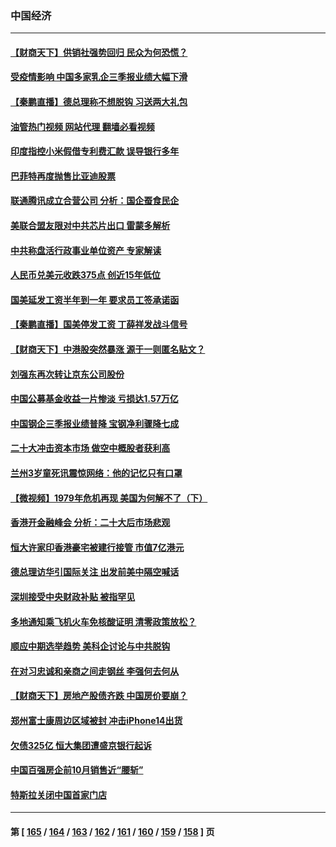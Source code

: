 ### 中国经济
---
#### [【财商天下】供销社强势回归 民众为何恐慌？](../../pages/ncid283/n13859704.md?11051245) 
#### [受疫情影响 中国多家乳企三季报业绩大幅下滑](../../pages/ncid283/n13859741.md?11051245) 
#### [【秦鹏直播】德总理称不想脱钩 习送两大礼包](../../pages/ncid283/n13859729.md?11051245) 
#### [油管热门视频 网站代理 翻墙必看视频](http://132.145.103.77:81/youtube.html?11051245)
#### [印度指控小米假借专利费汇款 误导银行多年](../../pages/ncid283/n13859680.md?11051245) 
#### [巴菲特再度抛售比亚迪股票](../../pages/ncid283/n13859721.md?11051245) 
#### [联通腾讯成立合营公司 分析：国企蚕食民企](../../pages/ncid283/n13858102.md?11051245) 
#### [美联合盟友限对中共芯片出口 雷蒙多解析](../../pages/ncid283/n13859663.md?11051245) 
#### [中共称盘活行政事业单位资产 专家解读](../../pages/ncid283/n13859424.md?11051245) 
#### [人民币兑美元收跌375点 创近15年低位](../../pages/ncid283/n13859198.md?11051245) 
#### [国美延发工资半年到一年 要求员工签承诺函](../../pages/ncid283/n13859134.md?11051245) 
#### [【秦鹏直播】国美停发工资 丁薛祥发战斗信号](../../pages/ncid283/n13859067.md?11051245) 
#### [【财商天下】中港股突然暴涨 源于一则匿名贴文？](../../pages/ncid283/n13859035.md?11051245) 
#### [刘强东再次转让京东公司股份](../../pages/ncid283/n13859063.md?11051245) 
#### [中国公募基金收益一片惨淡 亏损达1.57万亿](../../pages/ncid283/n13859045.md?11051245) 
#### [中国钢企三季报业绩普降 宝钢净利骤降七成](../../pages/ncid283/n13859016.md?11051245) 
#### [二十大冲击资本市场 做空中概股者获利高](../../pages/ncid283/n13858605.md?11051245) 
#### [兰州3岁童死讯震惊网络：他的记忆只有口罩](../../pages/ncid283/n13858905.md?11051245) 
#### [【微视频】1979年危机再现 美国为何解不了（下）](../../pages/ncid283/n13858870.md?11051245) 
#### [香港开金融峰会 分析：二十大后市场悲观](../../pages/ncid283/n13858820.md?11051245) 
#### [恒大许家印香港豪宅被建行接管 市值7亿港元](../../pages/ncid283/n13858786.md?11051245) 
#### [德总理访华引国际关注 出发前美中隔空喊话](../../pages/ncid283/n13858611.md?11051245) 
#### [深圳接受中央财政补贴 被指罕见](../../pages/ncid283/n13858387.md?11051245) 
#### [多地通知乘飞机火车免核酸证明 清零政策放松？](../../pages/ncid283/n13857323.md?11051245) 
#### [顺应中期选举趋势 美科企讨论与中共脱钩](../../pages/ncid283/n13858233.md?11051245) 
#### [在对习忠诚和亲商之间走钢丝 李强何去何从](../../pages/ncid283/n13858202.md?11051245) 
#### [【财商天下】房地产股债齐跌 中国房价要崩？](../../pages/ncid283/n13858185.md?11051245) 
#### [郑州富士康周边区域被封 冲击iPhone14出货](../../pages/ncid283/n13858168.md?11051245) 
#### [欠债325亿 恒大集团遭盛京银行起诉](../../pages/ncid283/n13858178.md?11051245) 
#### [中国百强房企前10月销售近“腰斩”](../../pages/ncid283/n13858138.md?11051245) 
#### [特斯拉关闭中国首家门店](../../pages/ncid283/n13858126.md?11051245) 

---
#### 第 [ [165](./165.md?11051245) / [164](./164.md?11051245) / [163](./163.md?11051245) / [162](./162.md?11051245) / [161](./161.md?11051245) / [160](./160.md?11051245) / [159](./159.md?11051245) / [158](./158.md?11051245) ] 页
